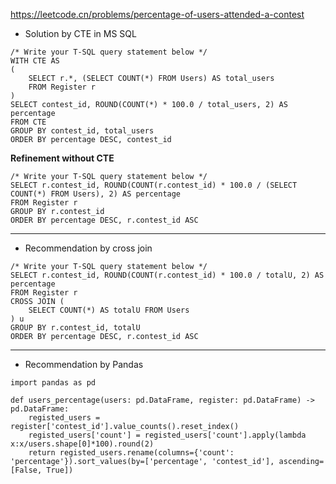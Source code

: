https://leetcode.cn/problems/percentage-of-users-attended-a-contest 

- Solution by CTE in MS SQL
```
/* Write your T-SQL query statement below */
WITH CTE AS
(
    SELECT r.*, (SELECT COUNT(*) FROM Users) AS total_users
    FROM Register r
)
SELECT contest_id, ROUND(COUNT(*) * 100.0 / total_users, 2) AS percentage
FROM CTE
GROUP BY contest_id, total_users
ORDER BY percentage DESC, contest_id
```
**Refinement without CTE**
```
/* Write your T-SQL query statement below */
SELECT r.contest_id, ROUND(COUNT(r.contest_id) * 100.0 / (SELECT COUNT(*) FROM Users), 2) AS percentage
FROM Register r
GROUP BY r.contest_id
ORDER BY percentage DESC, r.contest_id ASC
```

---

- Recommendation by cross join
```
/* Write your T-SQL query statement below */
SELECT r.contest_id, ROUND(COUNT(r.contest_id) * 100.0 / totalU, 2) AS percentage
FROM Register r
CROSS JOIN (
    SELECT COUNT(*) AS totalU FROM Users
) u
GROUP BY r.contest_id, totalU
ORDER BY percentage DESC, r.contest_id ASC
```

---

- Recommendation by Pandas
```
import pandas as pd

def users_percentage(users: pd.DataFrame, register: pd.DataFrame) -> pd.DataFrame:
    registed_users = register['contest_id'].value_counts().reset_index()
    registed_users['count'] = registed_users['count'].apply(lambda x:x/users.shape[0]*100).round(2)
    return registed_users.rename(columns={'count': 'percentage'}).sort_values(by=['percentage', 'contest_id'], ascending=[False, True])
    
```
